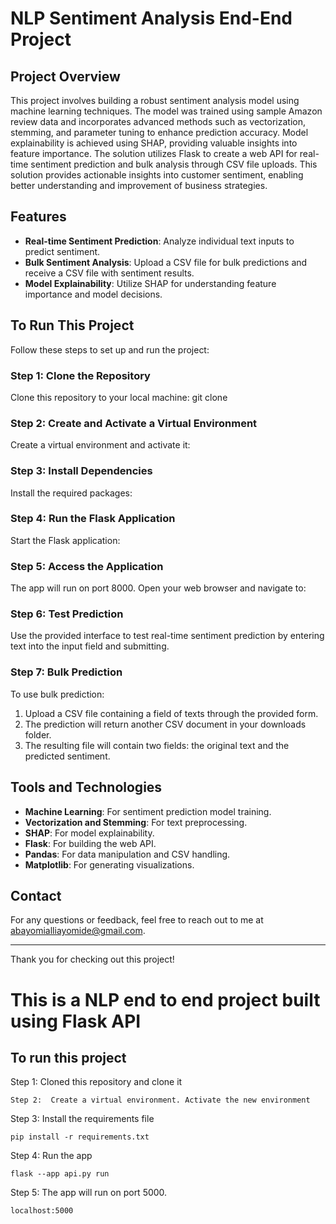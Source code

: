 # NLP Sentiment Analysis End-End Project

## Project Overview

This project involves building a robust sentiment analysis model using machine learning techniques. The model was trained using sample Amazon review data and incorporates advanced methods such as vectorization, stemming, and parameter tuning to enhance prediction accuracy. Model explainability is achieved using SHAP, providing valuable insights into feature importance. The solution utilizes Flask to create a web API for real-time sentiment prediction and bulk analysis through CSV file uploads. This solution provides actionable insights into customer sentiment, enabling better understanding and improvement of business strategies.

## Features

- **Real-time Sentiment Prediction**: Analyze individual text inputs to predict sentiment.
- **Bulk Sentiment Analysis**: Upload a CSV file for bulk predictions and receive a CSV file with sentiment results.
- **Model Explainability**: Utilize SHAP for understanding feature importance and model decisions.

## To Run This Project

Follow these steps to set up and run the project:

### Step 1: Clone the Repository

Clone this repository to your local machine:
git clone <repository-url>


### Step 2: Create and Activate a Virtual Environment

Create a virtual environment and activate it:


### Step 3: Install Dependencies

Install the required packages:


### Step 4: Run the Flask Application

Start the Flask application:


### Step 5: Access the Application

The app will run on port 8000. Open your web browser and navigate to:


### Step 6: Test Prediction

Use the provided interface to test real-time sentiment prediction by entering text into the input field and submitting.

### Step 7: Bulk Prediction

To use bulk prediction:
1. Upload a CSV file containing a field of texts through the provided form.
2. The prediction will return another CSV document in your downloads folder.
3. The resulting file will contain two fields: the original text and the predicted sentiment.

## Tools and Technologies

- **Machine Learning**: For sentiment prediction model training.
- **Vectorization and Stemming**: For text preprocessing.
- **SHAP**: For model explainability.
- **Flask**: For building the web API.
- **Pandas**: For data manipulation and CSV handling.
- **Matplotlib**: For generating visualizations.



## Contact

For any questions or feedback, feel free to reach out to me at abayomialliayomide@gmail.com.

---

Thank you for checking out this project!



# This is a NLP end to end project built using Flask API


## To run this project


Step 1: Cloned this repository and clone it
```
Step 2:  Create a virtual environment. Activate the new environment
```


Step 3: Install the requirements file
```
pip install -r requirements.txt
```

Step 4: Run the app
```
flask --app api.py run
```

Step 5: The app will run on port 5000. 
```
localhost:5000
```
